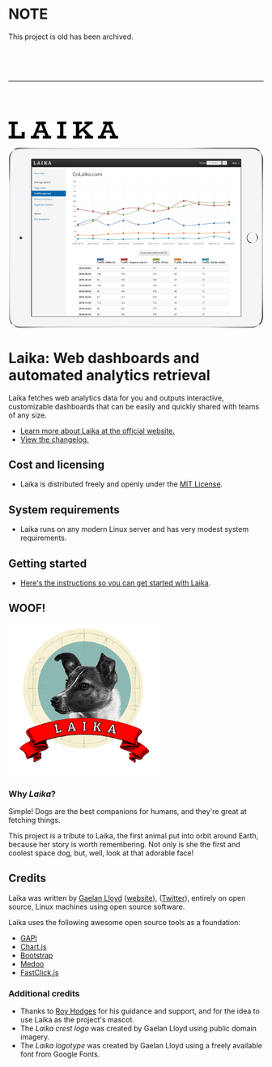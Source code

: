 # NOTE

This project is old has been archived.

<br />
<br />
<br />

---

<br />
<br />
<br />

![Laika](/images/logo-laika-100h-black-cropped.png?raw=true "Laika")

![Laika dashboard example](/images/laika-ipad-landscape.png?raw=true "Laika dashboard example")

# Laika: Web dashboards and automated analytics retrieval

Laika fetches web analytics data for you and outputs interactive, customizable dashboards that can be easily and quickly shared with teams of any size.

- [Learn more about Laika at the official website.](http://www.golaika.com)
- [View the changelog.](CHANGELOG.md)

## Cost and licensing

- Laika is distributed freely and openly under the [MIT License](/LICENSE.md).

## System requirements

- Laika runs on any modern Linux server and has very modest system requirements.

## Getting started

- [Here's the instructions so you can get started with Laika](https://github.com/gaelanlloyd/laika/wiki).

## WOOF!

![Laika logo](/images/logo-300.png?raw=true "Laika")

### Why *Laika*?

Simple! Dogs are the best companions for humans, and they're great at fetching things.

This project is a tribute to Laika, the first animal put into orbit around Earth, because her story is worth remembering.  Not only is she the first and coolest space dog, but, well, look at that adorable face!

## Credits

Laika was written by [Gaelan Lloyd](http://www.gaelanlloyd.com) ([website](http://www.gaelanlloyd.com)), ([Twitter](http://www.twitter.com/gaelanlloyd/)), entirely on open source, Linux machines using open source software.

Laika uses the following awesome open source tools as a foundation:

- [GAPI](https://github.com/erebusnz/gapi-google-analytics-php-interface)
- [Chart.js](http://www.chartjs.org/)
- [Bootstrap](http://getbootstrap.com/)
- [Medoo](http://medoo.in/)
- [FastClick.js](https://github.com/ftlabs/fastclick)

### Additional credits

- Thanks to [Roy Hodges](https://www.linkedin.com/in/royhodges) for his guidance and support, and for the idea to use Laika as the project's mascot.
- The *Laika crest logo* was created by Gaelan Lloyd using public domain imagery.
- The *Laika logotype* was created by Gaelan Lloyd using a freely available font from Google Fonts.
